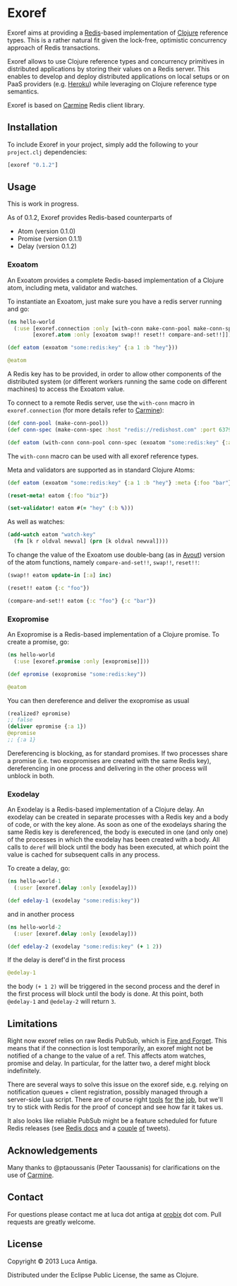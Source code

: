 # Exoref

Exoref aims at providing a [Redis](http://redis.io/)-based implementation of [Clojure](http://clojure.org) reference types. This is a rather natural fit given the lock-free, optimistic concurrency approach of Redis transactions.

Exoref allows to use Clojure reference types and concurrency primitives in distributed applications by storing their values on a Redis server. This enables to develop and deploy distributed applications on local setups or on PaaS providers (e.g. [Heroku](http://www.heroku.com/)) while leveraging on Clojure reference type semantics.

Exoref is based on [Carmine](https://github.com/ptaoussanis/carmine) Redis client library.

## Installation

To include Exoref in your project, simply add the following to your `project.clj` dependencies:

```clojure
[exoref "0.1.2"]
```
   
## Usage

This is work in progress. 

As of 0.1.2, Exoref provides Redis-based counterparts of 
    
* Atom (version 0.1.0)
* Promise (version 0.1.1)
* Delay (version 0.1.2)

### Exoatom

An Exoatom provides a complete Redis-based implementation of a Clojure atom, including meta, validator and watches.

To instantiate an Exoatom, just make sure you have a redis server running and go:

```clojure
(ns hello-world
  (:use [exoref.connection :only [with-conn make-conn-pool make-conn-spec]]
        [exoref.atom :only [exoatom swap!! reset!! compare-and-set!!]]))

(def eatom (exoatom "some:redis:key" {:a 1 :b "hey"}))

@eatom
```

A Redis key has to be provided, in order to allow other components of the distributed system (or different workers running the same code on different machines) to access the Exoatom value.

To connect to a remote Redis server, use the `with-conn` macro in `exoref.connection` (for more details refer to [Carmine](https://github.com/ptaoussanis/carmine)):
```clojure
(def conn-pool (make-conn-pool))
(def conn-spec (make-conn-spec :host "redis://redishost.com" :port 6379 :password "changeme"))

(def eatom (with-conn conn-pool conn-spec (exoatom "some:redis:key" {:a 1 :b "hey"})))
```

The `with-conn` macro can be used with all exoref reference types.

Meta and validators are supported as in standard Clojure Atoms:
```clojure
(def eatom (exoatom "some:redis:key" {:a 1 :b "hey"} :meta {:foo "bar"} :validator #(odd? (:a %)))

(reset-meta! eatom {:foo "biz"})

(set-validator! eatom #(= "hey" (:b %)))
```

As well as watches:

```clojure
(add-watch eatom "watch-key" 
  (fn [k r oldval newval] (prn [k oldval newval])))
```

To change the value of the Exoatom use double-bang (as in [Avout](https://github.com/liebke/avout)) version of the atom functions, namely `compare-and-set!!`, `swap!!`, `reset!!`:

```clojure
(swap!! eatom update-in [:a] inc)

(reset!! eatom {:c "foo"})

(compare-and-set!! eatom {:c "foo"} {:c "bar"})
```

### Exopromise

An Exopromise is a Redis-based implementation of a Clojure promise. To create a promise, go:

```clojure
(ns hello-world
  (:use [exoref.promise :only [exopromise]]))

(def epromise (exopromise "some:redis:key"))

@eatom
```

You can then dereference and deliver the exopromise as usual

```clojure
(realized? epromise) 
;; false
(deliver epromise {:a 1})
@epromise
;; {:a 1}
```

Dereferencing is blocking, as for standard promises. If two processes share a promise (i.e. two exopromises are created with the same Redis key), dereferencing in one process and delivering in the other process will unblock in both.

### Exodelay

An Exodelay is a Redis-based implementation of a Clojure delay. An exodelay can be created in separate processes with a Redis key and a body of code, or with the key alone. As soon as one of the exodelays sharing the same Redis key is dereferenced, the body is executed in one (and only one) of the processes in which the exodelay has been created with a body. All calls to `deref` will block until the body has been executed, at which point the value is cached for subsequent calls in any process.

To create a delay, go:

```clojure
(ns hello-world-1
  (:user [exoref.delay :only [exodelay]))

(def edelay-1 (exodelay "some:redis:key"))
```

and in another process

```clojure
(ns hello-world-2
  (:user [exoref.delay :only [exodelay]))

(def edelay-2 (exodelay "some:redis:key" (+ 1 2))
```

If the delay is deref'd in the first process
```clojure
@edelay-1
```

the body `(+ 1 2)` will be triggered in the second process and the deref in the first process will block until the body is done. At this point, both `@edelay-1` and `@edelay-2` will return `3`.

## Limitations

Right now exoref relies on raw Redis PubSub, which is [Fire and Forget](http://stackoverflow.com/questions/7662896/does-the-redis-pub-sub-model-require-persistent-connections-to-redis). This means that if the connection is lost temporarily, an exoref might not be notified of a change to the value of a ref. This affects atom watches, promise and delay. In particular, for the latter two, a deref might block indefinitely.

There are several ways to solve this issue on the exoref side, e.g. relying on notification queues + client registration, possibly managed through a server-side Lua script. There are of course right [tools](http://www.zeromq.org/) [for](http://activemq.apache.org/amq-message-store.html) [the](http://www.rabbitmq.com/) [job](http://clojurerabbitmq.info/), but we'll try to stick with Redis for the proof of concept and see how far it takes us.

It also looks like reliable PubSub might be a feature scheduled for future Redis releases (see [Redis docs](http://redis.io/topics/notifications) and a [couple](https://twitter.com/redisfeed/status/295854377216921600) [of](https://twitter.com/redisfeed/status/295854484339453952) tweets).

## Acknowledgements

Many thanks to @ptaoussanis (Peter Taoussanis) for clarifications on the use of [Carmine](https://github.com/ptaoussanis/carmine).

## Contact

For questions please contact me at luca dot antiga at [orobix](http://www.orobix.com) dot com. Pull requests are greatly welcome.

## License

Copyright © 2013 Luca Antiga.

Distributed under the Eclipse Public License, the same as Clojure.
